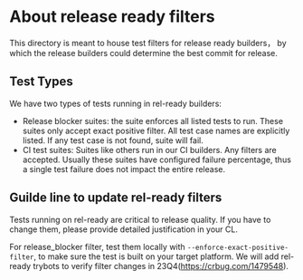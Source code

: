 # About release ready filters

This directory is meant to house test filters for release ready builders， by
which the release builders could determine the best commit for release.


## Test Types

We have two types of tests running in rel-ready builders:

  * Release blocker suites: the suite enforces all listed tests to run. These
    suites only accept exact positive filter. All test case names are
    explicitly listed. If any test case is not found, suite will fail.
  * CI test suites: Suites like others run in our CI builders. Any filters are
    accepted. Usually these suites have configured failure percentage, thus a
    single test failure does not impact the entire release.


## Guilde line to update rel-ready filters

Tests running on rel-ready are critical to release quality. If you have to
change them, please provide detailed justification in your CL.

For release_blocker filter, test them locally with
`--enforce-exact-positive-filter`, to make sure the test is built on your
target platform. We will add rel-ready trybots to verify filter changes in
23Q4(https://crbug.com/1479548).
